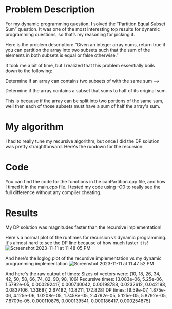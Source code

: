 # Problem Description
For my dynamic programming question, I solved the “Partition Equal Subset Sum” question. It was one of the most interesting top results for dynamic programming questions, so that’s my reasoning for picking it.

Here is the problem description:
“Given an integer array nums, return true if you can partition the array into two subsets such that the sum of the elements in both subsets is equal or false otherwise.”

It took me a bit of time, but I realized that this problem essentially boils down to the following:

Determine if an array can contains two subsets of with the same sum -->

Determine if the array contains a subset that sums to half of its original sum.

This is because if the array can be split into two portions of the same sum, well then each of those subsets must have a sum of half the array's sum.

# My algorithm
I had to really tune my recursive algorithm, but once I did the DP solution was pretty straightforward. Here's the rundown for the recursion:



# Code
You can find the code for the functions in the canPartition.cpp file, and how I timed it in the main.cpp file. I tested my code using -O0 to really see the full difference without any compiler cheating.

# Results
My DP solution was magnitudes faster than the recursive implementation!

Here's a normal plot of the runtimes for recursion vs dynamic programming. It's almost hard to see the DP line because of how much faster it is!
![Screenshot 2023-11-11 at 11 48 05 PM](https://github.com/ethansirois/dp/assets/114622541/df1cc8b4-9cd4-4e9f-9439-1ccadd64830d)

And here's the loglog plot of the recursive implementation vs my dynamic programming implementation
![Screenshot 2023-11-11 at 11 47 52 PM](https://github.com/ethansirois/dp/assets/114622541/48e0cf97-e23c-47bd-b729-29743b14d50d)

And here's the raw output of times:
Sizes of vectors were: [10, 18, 26, 34, 42, 50, 58, 66, 74, 82, 90, 98, 106]
Recursive times: [3.083e-06, 5.25e-06, 1.5792e-05, 0.000292417, 0.000740042, 0.00198788, 0.0232612, 0.042198, 0.0837106, 1.33687, 2.67482, 10.8211, 172.828]
DP times: [9.59e-07, 1.875e-06, 4.125e-06, 1.0208e-05, 1.7458e-05, 2.4792e-05, 5.125e-05, 5.8792e-05, 7.8709e-05, 0.000110875, 0.000139541, 0.000186417, 0.000254875]
